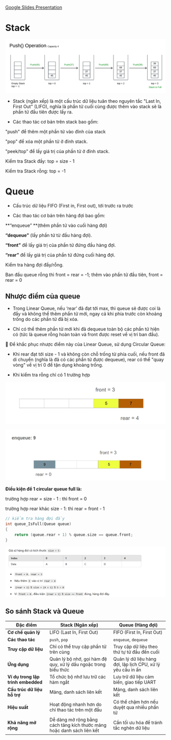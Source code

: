 [Google Slides Presentation](https://docs.google.com/presentation/d/1Z04jpGAbsPfTi_S0r2N0MFV4peAnzDhn/)


# Stack


![alt text](../images/stack.png)



- Stack (ngăn xếp) là một cấu trúc dữ liệu tuân theo nguyên tắc "Last In, First Out" (LIFO), nghĩa là phần tử cuối cùng được thêm vào stack sẽ là phần tử đầu tiên được lấy ra. 

- Các thao tác cơ bản trên stack bao gồm:

"push" để thêm một phần tử vào đỉnh của stack

"pop" để xóa một phần tử ở đỉnh stack.

"peek/top" để lấy giá trị của phần tử ở đỉnh stack.

Kiểm tra Stack đầy: top = size - 1

Kiểm tra Stack rỗng: top = -1

# Queue

- Cấu trúc dữ liệu FIFO (First in, First out), tới trước ra trước

- Các thao tác cơ bản trên hàng đợi bao gồm:

**“enqueue” **(thêm phần tử vào cuối hàng đợi)

**“dequeue”** (lấy phần tử từ đầu hàng đợi). 

**“front”** để lấy giá trị của phần tử đứng đầu hàng đợi.

**“rear”** để lấy giá trị của phần tử đứng cuối hàng đợi.

Kiểm tra hàng đợi đầy/rỗng.

Ban đầu queue rỗng thì front = rear = -1; thêm vào phần tử đầu tiên, front = rear = 0


## Nhược điểm của queue

- Trong Linear Queue, nếu ‘rear’ đã đạt tới max, thì queue sẽ được coi là đầy và không thể thêm phần tử mới, ngay cả khi phía trước còn khoảng trống do các phần tử đã bị xóa.

- Chỉ có thể thêm phần tử mới khi đã dequeue toàn bộ các phần tử hiện có (tức là queue rỗng hoàn toàn và front được reset về vị trí ban đầu).


📌 Để khắc phục nhược điểm này của Linear Queue, sử dụng Circular Queue:

- Khi rear đạt tới size - 1 và không còn chỗ trống từ phía cuối, nếu front đã di chuyển (nghĩa là đã có các phần tử được dequeue), rear có thể "quay vòng" về vị trí 0 để tận dụng khoảng trống.

- Khi kiểm tra rỗng chỉ có 1 trường hợp

![alt text](circular.png)

![alt text](circular2.png)

**Điều kiện để 1 circular queue full là:**

trường hợp rear = size - 1 : thì front = 0

trường hợp rear khác size - 1: thì rear = front - 1

```c
// kiểm tra hàng đợi đầy
int queue_IsFull(Queue queue)
{
    return (queue.rear + 1) % queue.size == queue.front;
}
```

![alt text](circular3.png)

## So sánh Stack và Queue

| Đặc điểm                          | Stack (Ngăn xếp)                  | Queue (Hàng đợi)                 |
|----------------------------------|----------------------------------|----------------------------------|
| **Cơ chế quản lý**               | LIFO (Last In, First Out)        | FIFO (First In, First Out)      |
| **Các thao tác**                 | `push`, `pop`                     | `enqueue`, `dequeue`            |
| **Truy cập dữ liệu**             | Chỉ có thể truy cập phần tử trên cùng | Truy cập dữ liệu theo thứ tự từ đầu đến cuối |
| **Ứng dụng**                     | Quản lý bộ nhớ, gọi hàm đệ quy, xử lý dấu ngoặc trong biểu thức | Quản lý dữ liệu hàng đợi, lập lịch CPU, xử lý yêu cầu in ấn |
| **Ví dụ trong lập trình embedded** | Tổ chức bộ nhớ lưu trữ các hàm ngắt | Lưu trữ dữ liệu cảm biến, giao tiếp UART |
| **Cấu trúc dữ liệu hỗ trợ**      | Mảng, danh sách liên kết         | Mảng, danh sách liên kết        |
| **Hiệu suất**                    | Hoạt động nhanh hơn do chỉ thao tác trên một đầu | Có thể chậm hơn nếu duyệt qua nhiều phần tử |
| **Khả năng mở rộng**             | Dễ dàng mở rộng bằng cách tăng kích thước mảng hoặc danh sách liên kết | Cần tối ưu hóa để tránh tắc nghẽn dữ liệu |

